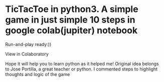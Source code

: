 # TicTacToe in python3. A simple game in just simple 10 steps in google colab(jupiter) notebook
Run-and-play ready:))

View in Colaboratory

Hope it will help you to learn python as it helped me! 
Original idea belongs to Jose Portilla, a great teacher or python.
I commented steps to highlight thoughts and logic of the game
